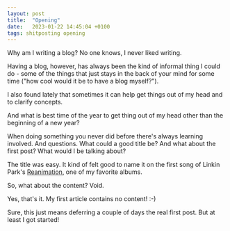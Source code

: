 ```yaml
---
layout: post
title:  "Opening"
date:   2023-01-22 14:45:04 +0100
tags: shitposting opening
---
```


Why am I writing a blog? No one knows, I never liked writing. 

Having a blog, however, has always been the kind of informal thing I could do - some of the things that just stays in the back of your mind for some time ("how cool would it be to have a blog myself?").

I also found lately that sometimes it can help get things out of my head and to clarify concepts.

And what is best time of the year to get thing out of my head other than the beginning of a new year?

When doing something you never did before there's always learning involved. And questions. What could a good title be? And what about the first post? What would I be talking about?

The title was easy. It kind of felt good to name it on the first song of Linkin Park's [Reanimation](https://open.spotify.com/album/2NbO8RRVTVEUjHaxUVdMDT?si=560f2b7c795b4d96), one of my favorite albums.

So, what about the content? Void. 

Yes, that's it. My first article contains no content! :-)

Sure, this just means deferring a couple of days the real first post. But at least I got started!
